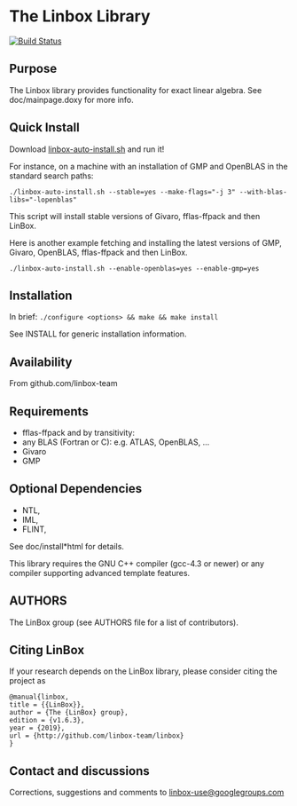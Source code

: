 # The Linbox Library

[![Build Status](https://ci.inria.fr/linbox/buildStatus/icon?job=LinBox)](https://ci.inria.fr/linbox/job/LinBox/)

## Purpose

The Linbox library provides functionality for exact linear algebra.
See doc/mainpage.doxy for more info.

## Quick Install

Download [linbox-auto-install.sh](https://github.com/linbox-team/linbox/raw/master/linbox-auto-install.sh) and run it!

For instance, on a machine with an installation of GMP and OpenBLAS in the standard search paths:
```
./linbox-auto-install.sh --stable=yes --make-flags="-j 3" --with-blas-libs="-lopenblas"
```
This script will install stable versions of Givaro, fflas-ffpack and then LinBox.

Here is another example fetching and installing the latest versions of GMP, Givaro, OpenBLAS, fflas-ffpack and then LinBox.
```
./linbox-auto-install.sh --enable-openblas=yes --enable-gmp=yes
```

## Installation

In brief: ```./configure <options> && make && make install```

See INSTALL for generic installation information.

## Availability

From github.com/linbox-team


## Requirements
- fflas-ffpack
and by transitivity:
- any BLAS (Fortran or C): e.g. ATLAS, OpenBLAS, ...
- Givaro
- GMP



## Optional Dependencies 
- NTL, 
- IML, 
- FLINT, 

See  doc/install*html for details.

This library requires the GNU C++ compiler (gcc-4.3 or newer) or any 
compiler supporting advanced template features.

## AUTHORS

The LinBox group (see AUTHORS file for a list of contributors).

## Citing LinBox

If your research depends on the LinBox library, please consider citing the project as

```
@manual{linbox,
title = {{LinBox}},
author = {The {LinBox} group},
edition = {v1.6.3},
year = {2019},
url = {http://github.com/linbox-team/linbox}
}
```
## Contact and discussions

Corrections, suggestions and comments to linbox-use@googlegroups.com

 

